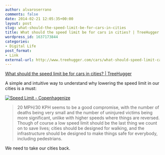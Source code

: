 ```yaml
---
author: alvaroserrano
comments: false
date: 2014-02-21 12:05:35+00:00
layout: post
slug: what-should-the-speed-limit-be-for-cars-in-cities
title: What should the speed limit be for cars in cities? | TreeHugger
wordpress_id: 1637173844
categories:
- Digital Life
post_format:
- Link
external-url: http://www.treehugger.com/cars/what-should-speed-limit-cars-cities.html
---
```


[What should the speed limit be for cars in cities? | TreeHugger]()

A simple and intuitive way to understand why lowering the speed limit in our cities is a must:

[![Speed Limit - Copenhagenize](https://v4s.yimg.com/so/7382/12674225023_6235bbd883.jpg)](http://www.flickr.com/photos/analogsenses/12674225023/)



<blockquote>20 MPH/30 KPH seems to be a good compromise, with the number of deaths being very small and the number of uninjured victims being more significant, unlike with higher speeds where things are reversed. Though of course a low speed limit should be the last thing we count on to save lives; cities should be designed for walking, and the infrastructure should be designed to make things safe for everybody, including pedestrians.</blockquote>



We need to take our cities back.
